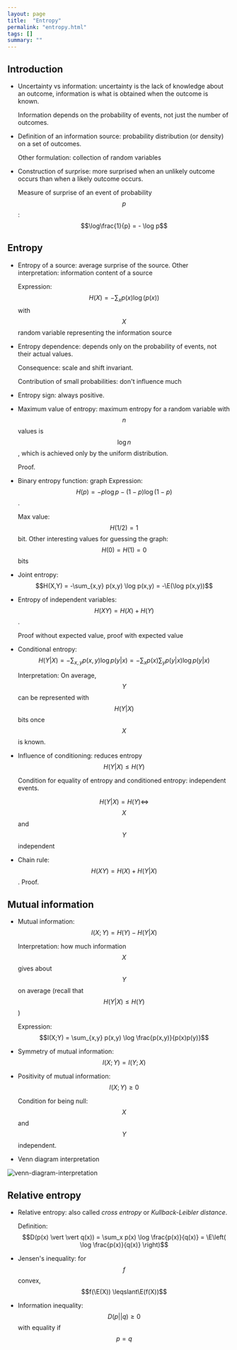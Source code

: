 ```yaml
---
layout: page
title:  "Entropy"
permalink: "entropy.html"
tags: []
summary: ""
---
```

$$
\newcommand{\E}{\mathbb{E}}
$$

## Introduction
* Uncertainty vs information: uncertainty is the lack of knowledge about an
  outcome, information is what is obtained when the outcome is known.

  Information depends on the probability of events, not just the number of
  outcomes.
* Definition of an information source: probability distribution (or density) on a
  set of outcomes.

  Other formulation: collection of random variables
* Construction of surprise: more surprised when an unlikely outcome occurs than
  when a likely outcome occurs.

  Measure of surprise of an event of probability $$p$$:
  $$\log\frac{1}{p} = - \log p$$

## Entropy
* Entropy of a source: average surprise of the source. Other interpretation:
  information content of a source

  Expression: $$H(X) = - \sum_x p(x) \log(p(x))$$ with $$X$$ random variable
  representing the information source
* Entropy dependence: depends only on the probability of events, not their
  actual values.

  Consequence: scale and shift invariant.

  Contribution of small probabilities: don't influence much
* Entropy sign: always positive.

* Maximum value of entropy: maximum entropy for a random variable with $$n$$
  values is $$\log n$$, which is achieved only by the uniform distribution.

  Proof.
* Binary entropy function: graph
  Expression: $$H(p) = - p \log p - (1-p) \log(1-p)$$.

  Max value: $$H(1/2) = 1$$ bit. Other interesting values for guessing the
  graph: $$H(0) = H(1) = 0$$ bits
* Joint entropy: $$H(X,Y) = -\sum_{x,y} p(x,y) \log p(x,y) = -\E(\log p(x,y))$$
* Entropy of independent variables: $$H(XY) = H(X)+ H(Y)$$.

  Proof without expected value, proof with expected value
* Conditional entropy: $$H(Y\vert X) = - \sum_{x,y} p(x,y) \log p(y \vert x)
  = -\sum_x p(x) \sum_y p(y \vert x) \log p(y \vert x)$$

  Interpretation: On average, $$Y$$ can be represented with $$H(Y \vert X)$$
  bits once $$X$$ is known.

* Influence of conditioning: reduces entropy $$H(Y \vert X) \leqslant H(Y)$$

  Condition for equality of entropy and conditioned entropy: independent events.

  $$H(Y \vert X) = H(Y) \Leftrightarrow$$ $$X$$ and $$Y$$ independent
* Chain rule: $$H(XY) = H(X) + H(Y \vert X)$$. Proof.

## Mutual information
* Mutual information: $$I(X;Y) = H(Y)-H(Y \vert X)$$

  Interpretation: how much information $$X$$ gives about $$Y$$ on average (recall that $$H(Y \vert X) \leqslant H(Y)$$)

  Expression: $$I(X;Y) = \sum_{x,y} p(x,y) \log \frac{p(x,y)}{p(x)p(y)}$$

* Symmetry of mutual information: $$I(X;Y) = I(Y;X)$$
* Positivity of mutual information: $$I(X;Y) \geqslant 0$$

  Condition for being null: $$X$$ and $$Y$$ independent.

* Venn diagram interpretation

![venn-diagram-interpretation](/images/information-theory/venn-diagram-interpretation.png)

## Relative entropy
* Relative entropy: also called *cross entropy* or *Kullback-Leibler distance*.

  Definition: $$D(p(x) \vert \vert q(x)) = \sum_x p(x) \log \frac{p(x)}{q(x)} = \E\left( \log \frac{p(x)}{q(x)} \right)$$
* Jensen's inequality: for $$f$$ convex, $$f(\E(X)) \leqslant\E(f(X))$$
* Information inequality: $$D(p \vert \vert q) \geqslant 0$$ with equality if
  $$p=q$$
